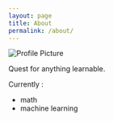 ```yaml
---
layout: page
title: About
permalink: /about/
---
```


<img src="{{ site.baseurl }}/assets/sch.jpg" title="Profile Picture" class="profile">

Quest for anything learnable.

Currently :
- math
- machine learning

[centrarium]: https://github.com/bencentra/centrarium
[bencentra]: http://bencentra.com
[jekyll]: https://github.com/jekyll/jekyll
